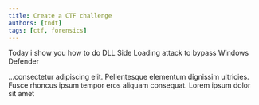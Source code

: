 ```yaml
---
title: Create a CTF challenge
authors: [tndt]
tags: [ctf, forensics]
---
```


Today i show you how to do DLL Side Loading attack to bypass Windows Defender
<!-- truncate -->

...consectetur adipiscing elit. Pellentesque elementum dignissim ultricies. Fusce rhoncus ipsum tempor eros aliquam consequat. Lorem ipsum dolor sit amet
